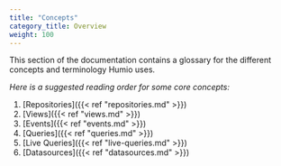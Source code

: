 ```yaml
---
title: "Concepts"
category_title: Overview
weight: 100
---
```


This section of the documentation contains a glossary for the different concepts
and terminology Humio uses.

_Here is a suggested reading order for some core concepts:_

1. [Repositories]({{< ref "repositories.md" >}})
1. [Views]({{< ref "views.md" >}})
1. [Events]({{< ref "events.md" >}})
1. [Queries]({{< ref "queries.md" >}})
1. [Live Queries]({{< ref "live-queries.md" >}})
1. [Datasources]({{< ref "datasources.md" >}})
